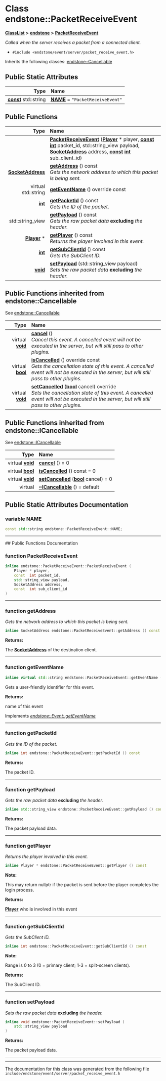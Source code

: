 

# Class endstone::PacketReceiveEvent



[**ClassList**](annotated.md) **>** [**endstone**](namespaceendstone.md) **>** [**PacketReceiveEvent**](classendstone_1_1PacketReceiveEvent.md)



_Called when the server receives a packet from a connected client._ 

* `#include <endstone/event/server/packet_receive_event.h>`



Inherits the following classes: [endstone::Cancellable](classendstone_1_1Cancellable.md)
































## Public Static Attributes

| Type | Name |
| ---: | :--- |
|  [**const**](classendstone_1_1Vector.md) std::string | [**NAME**](#variable-name)   = `"PacketReceiveEvent"`<br> |










































## Public Functions

| Type | Name |
| ---: | :--- |
|   | [**PacketReceiveEvent**](#function-packetreceiveevent) ([**Player**](classendstone_1_1Player.md) \* player, [**const**](classendstone_1_1Vector.md) [**int**](classendstone_1_1Vector.md) packet\_id, std::string\_view payload, [**SocketAddress**](classendstone_1_1SocketAddress.md) address, [**const**](classendstone_1_1Vector.md) [**int**](classendstone_1_1Vector.md) sub\_client\_id) <br> |
|  [**SocketAddress**](classendstone_1_1SocketAddress.md) | [**getAddress**](#function-getaddress) () const<br>_Gets the network address to which this packet is being sent._  |
| virtual std::string | [**getEventName**](#function-geteventname) () override const<br> |
|  [**int**](classendstone_1_1Vector.md) | [**getPacketId**](#function-getpacketid) () const<br>_Gets the ID of the packet._  |
|  std::string\_view | [**getPayload**](#function-getpayload) () const<br>_Gets the raw packet data_ **excluding** _the header._ |
|  [**Player**](classendstone_1_1Player.md) \* | [**getPlayer**](#function-getplayer) () const<br>_Returns the player involved in this event._  |
|  [**int**](classendstone_1_1Vector.md) | [**getSubClientId**](#function-getsubclientid) () const<br>_Gets the SubClient ID._  |
|  [**void**](classendstone_1_1Vector.md) | [**setPayload**](#function-setpayload) (std::string\_view payload) <br>_Sets the raw packet data_ **excluding** _the header._ |


## Public Functions inherited from endstone::Cancellable

See [endstone::Cancellable](classendstone_1_1Cancellable.md)

| Type | Name |
| ---: | :--- |
| virtual [**void**](classendstone_1_1Vector.md) | [**cancel**](classendstone_1_1Cancellable.md#function-cancel) () <br>_Cancel this event. A cancelled event will not be executed in the server, but will still pass to other plugins._  |
| virtual [**bool**](classendstone_1_1Vector.md) | [**isCancelled**](classendstone_1_1Cancellable.md#function-iscancelled) () override const<br>_Gets the cancellation state of this event. A cancelled event will not be executed in the server, but will still pass to other plugins._  |
| virtual [**void**](classendstone_1_1Vector.md) | [**setCancelled**](classendstone_1_1Cancellable.md#function-setcancelled) ([**bool**](classendstone_1_1Vector.md) cancel) override<br>_Sets the cancellation state of this event. A cancelled event will not be executed in the server, but will still pass to other plugins._  |


## Public Functions inherited from endstone::ICancellable

See [endstone::ICancellable](classendstone_1_1ICancellable.md)

| Type | Name |
| ---: | :--- |
| virtual [**void**](classendstone_1_1Vector.md) | [**cancel**](classendstone_1_1ICancellable.md#function-cancel) () = 0<br> |
| virtual [**bool**](classendstone_1_1Vector.md) | [**isCancelled**](classendstone_1_1ICancellable.md#function-iscancelled) () const = 0<br> |
| virtual [**void**](classendstone_1_1Vector.md) | [**setCancelled**](classendstone_1_1ICancellable.md#function-setcancelled) ([**bool**](classendstone_1_1Vector.md) cancel) = 0<br> |
| virtual  | [**~ICancellable**](classendstone_1_1ICancellable.md#function-icancellable) () = default<br> |
















































































## Public Static Attributes Documentation




### variable NAME 

```C++
const std::string endstone::PacketReceiveEvent::NAME;
```




<hr>
## Public Functions Documentation




### function PacketReceiveEvent 

```C++
inline endstone::PacketReceiveEvent::PacketReceiveEvent (
    Player * player,
    const  int packet_id,
    std::string_view payload,
    SocketAddress address,
    const  int sub_client_id
) 
```




<hr>



### function getAddress 

_Gets the network address to which this packet is being sent._ 
```C++
inline SocketAddress endstone::PacketReceiveEvent::getAddress () const
```





**Returns:**

The [**SocketAddress**](classendstone_1_1SocketAddress.md) of the destination client. 





        

<hr>



### function getEventName 

```C++
inline virtual std::string endstone::PacketReceiveEvent::getEventName () override const
```



Gets a user-friendly identifier for this event.




**Returns:**

name of this event 





        
Implements [*endstone::Event::getEventName*](classendstone_1_1Event.md#function-geteventname)


<hr>



### function getPacketId 

_Gets the ID of the packet._ 
```C++
inline int endstone::PacketReceiveEvent::getPacketId () const
```





**Returns:**

The packet ID. 





        

<hr>



### function getPayload 

_Gets the raw packet data_ **excluding** _the header._
```C++
inline std::string_view endstone::PacketReceiveEvent::getPayload () const
```





**Returns:**

The packet payload data. 





        

<hr>



### function getPlayer 

_Returns the player involved in this event._ 
```C++
inline Player * endstone::PacketReceiveEvent::getPlayer () const
```





**Note:**

This may return nullptr if the packet is sent before the player completes the login process.




**Returns:**

[**Player**](classendstone_1_1Player.md) who is involved in this event 





        

<hr>



### function getSubClientId 

_Gets the SubClient ID._ 
```C++
inline int endstone::PacketReceiveEvent::getSubClientId () const
```





**Note:**

Range is 0 to 3 (0 = primary client; 1-3 = split-screen clients).




**Returns:**

The SubClient ID. 





        

<hr>



### function setPayload 

_Sets the raw packet data_ **excluding** _the header._
```C++
inline void endstone::PacketReceiveEvent::setPayload (
    std::string_view payload
) 
```





**Returns:**

The packet payload data. 





        

<hr>

------------------------------
The documentation for this class was generated from the following file `include/endstone/event/server/packet_receive_event.h`

